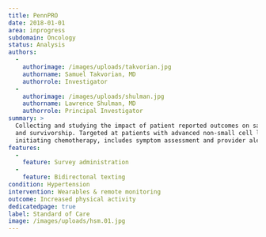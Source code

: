 ```yaml
---
title: PennPRO
date: 2018-01-01
area: inprogress
subdomain: Oncology
status: Analysis
authors:
  - 
    authorimage: /images/uploads/takvorian.jpg
    authorname: Samuel Takvorian, MD
    authorrole: Investigator
  - 
    authorimage: /images/uploads/shulman.jpg
    authorname: Lawrence Shulman, MD
    authorrole: Principal Investigator
summary: >
  Collecting and studying the impact of patient reported outcomes on satisfaction
  and survivorship. Targeted at patients with advanced non-small cell lung cancer
  initiating chemotherapy, includes symptom assessment and provider alerts
features:
  - 
    feature: Survey administration
  - 
    feature: Bidirectonal texting
condition: Hypertension
intervention: Wearables & remote monitoring
outcome: Increased physical activity
dedicatedpage: true
label: Standard of Care 
image: /images/uploads/hsm.01.jpg
---
```

